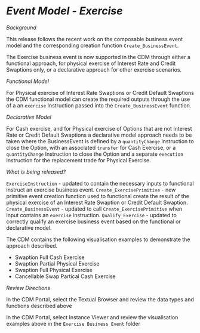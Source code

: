 # *Event Model - Exercise*

_Background_

This release follows the recent work on the composable business event model and the corresponding creation function `Create_BusinessEvent`.

The Exercise business event is now supported in the CDM through either a functional approach, for physical exercise of Interest Rate and Credit Swaptions only, or a declarative approach for other exercise scenarios.

_Functional Model_

For Physical exercise of Interest Rate Swaptions or Credit Default Swaptions the CDM functional model can create the required outputs through the use of a an `exercise` Instruction passed into the `Create_BusinessEvent` function.

_Declarative Model_

For Cash exercise, and for Physical exercise of Options that are not Interest Rate or Credit Default Swaptions a declarative model approach needs to be taken where the BusinessEvent is defined by a `quantityChange` Instruction to close the Option, with an associated `transfer` for Cash Exercise, or a `quantityChange` Instruction to close the Option and a separate `execution` Instruction for the replacement trade for Physical Exercise.

_What is being released?_

`ExerciseInstruction` - updated to contain the necessary inputs to functional instruct an exercise business event.
`Create_ExercisePrimitive` - new primitive event creation function used to functional create the result of the physical exercise of an Interest Rate Swaption or Credit Default Swaption.
`Create_BusinessEvent` - updated to call `Create_ExercisePrimitive` when input contains an `exercise` instruction.
`Qualify_Exercise` - updated to correctly qualify an exercise business event based on the functional or declarative model.

The CDM contains the following visualisation examples to demonstrate the approach described.
- Swaption Full Cash Exercise
- Swaption Partial Physical Exercise
- Swaption Full Physical Exercise
- Cancellable Swap Partical Cash Exercise

_Review Directions_

In the CDM Portal, select the Textual Browser and review the data types and functions described above

In the CDM Portal, select Instance Viewer and review the visualisation examples above in the `Exercise Business Event` folder
